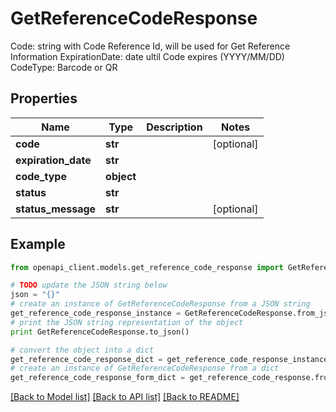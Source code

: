 # GetReferenceCodeResponse

Code: string with Code Reference Id, will be used for Get Reference Information  ExpirationDate: date ultil Code expires (YYYY/MM/DD)  CodeType: Barcode or QR

## Properties
Name | Type | Description | Notes
------------ | ------------- | ------------- | -------------
**code** | **str** |  | [optional] 
**expiration_date** | **str** |  | 
**code_type** | **object** |  | 
**status** | **str** |  | 
**status_message** | **str** |  | [optional] 

## Example

```python
from openapi_client.models.get_reference_code_response import GetReferenceCodeResponse

# TODO update the JSON string below
json = "{}"
# create an instance of GetReferenceCodeResponse from a JSON string
get_reference_code_response_instance = GetReferenceCodeResponse.from_json(json)
# print the JSON string representation of the object
print GetReferenceCodeResponse.to_json()

# convert the object into a dict
get_reference_code_response_dict = get_reference_code_response_instance.to_dict()
# create an instance of GetReferenceCodeResponse from a dict
get_reference_code_response_form_dict = get_reference_code_response.from_dict(get_reference_code_response_dict)
```
[[Back to Model list]](../README.md#documentation-for-models) [[Back to API list]](../README.md#documentation-for-api-endpoints) [[Back to README]](../README.md)



